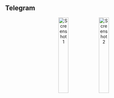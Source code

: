 ## Telegram
<p align="center">
    <!-- Primera imagen al 25% -->
    <img src="https://github.com/user-attachments/assets/33c12126-33e3-4601-8ec9-31818fc3cde4" alt="Screenshot 1" width="25%">
    <!-- Segunda imagen al 25% -->
    <img src="https://github.com/user-attachments/assets/140cd47e-a9b6-4bbe-82ce-e141f9d1de69" alt="Screenshot 2" width="25%">
</p>
